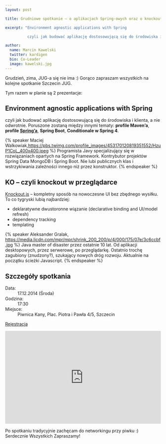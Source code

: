 ```yaml
---
layout: post

title: Grudniowe spotkanie – o aplikacjach Spring-owych oraz o knockout.js

excerpt: "Environment agnostic applications with Spring

          czyli jak budować aplikację dostosowującą się do środowiska i klienta, a nie odwrotnie. Poruszone zostaną między innymi tematy: profile Maven’a, profile Spring’a, Spring Boot, Conditionale w Spring 4."

author:
  name: Marcin Kawelski
  twitter: kardigen
  bio: Co-Leader
  image: kawelski.jpg
---
```


Grudzień, zima, JUG-a się nie ima :) Gorąco zapraszam wszystkich na kolejne spotkanie Szczecin JUG.

Tym razem w planie są 2 prezentacje:

## Environment agnostic applications with Spring

czyli jak budować aplikację dostosowującą się do środowiska i klienta, a nie odwrotnie.
Poruszone zostaną między innymi tematy: **profile Maven’a**, **profile [Spring’a](http://spring.io)**, **Spring Boot**, **Conditionale w Spring 4**.

{% speaker Maciej Walkowiak,https://pbs.twimg.com/profile_images/453170120819351552/HzuP1CoL_400x400.jpeg %}
	Programista Javy specjalizujący się w rozwiązaniach opartych na Spring Framework.
	Kontrybutor projektów Spring Data MongoDB i Spring Boot.
	Nie lubi publicznych klas i wstrzykiwania zależności innego niż przez konstruktor.
{% endspeaker %}

## KO – czyli knockout w przeglądarce
[Knockout.js](http://knockoutjs.com/) – kompletny sposób na nowoczesne UI bez zbędnego wysiłku. To co tygryski lubią najbardziej:

- deklaratywne dwustoronne wiązanie (declarative binding and UI/model refresh)
- dependency tracking
- templating

{% speaker Aleksander Gralak, https://media.licdn.com/mpr/mpr/shrink_200_200/p/4/000/175/07e/3c6ccbf.jpg %}
	Java master of disaster przez ostatnie 10 lat. Od aplikacji desktopowych, przez serwerowe, po przeglądarkę.
	Ostatnio trochę zagubiony (znudzony?), szukający nowych dróg rozwoju. Aktualnie na początku ścieżki Javascript.
{% endspeaker %}

## Szczegóły spotkania

<dl>
	<dt>Data:</dt><dd>17.12.2014 (Środa)</dd>
	<dt>Godzina:</dt><dd>17:30</dd>
	<dt>Miejsce:</dt><dd>Piwnica Kany, Plac. Piotra i Pawła 4/5, Szczecin</dd>
</dl>

[Rejestracja](http://www.meetup.com/Szczecin-Java-Users-Group/events/219039860/)

<iframe src="https://www.google.com/maps/embed?pb=!1m18!1m12!1m3!1d2377.2730481642466!2d14.559864999999984!3d53.42782599999998!2m3!1f0!2f0!3f0!3m2!1i1024!2i768!4f13.1!3m3!1m2!1s0x47aa090e6ca63155%3A0xb5ba2604d02b2fcf!2sPiwnica+Kany!5e0!3m2!1sen!2s!4v1424219701878" width="100%" height="300" frameborder="0" style="border:0"></iframe>

Po spotkaniu tradycyjnie zachęcam do networkingu przy piwku :)
Serdecznie Wszystkich Zapraszamy!